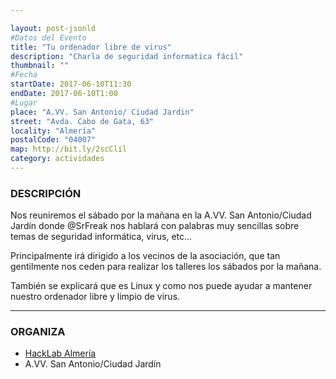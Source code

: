 ```yaml
---

layout: post-jsonld
#Datos del Evento
title: "Tu ordenador libre de virus"
description: "Charla de seguridad informatica fácil"
thumbnail: ""
#Fecha
startDate: 2017-06-10T11:30
endDate: 2017-06-10T1:00
#Lugar
place: "A.VV. San Antonio/ Ciudad Jardin"
street: "Avda. Cabo de Gata, 63"
locality: "Almería"
postalCode: "04007"
map: http://bit.ly/2scClil
category: actividades
---
```




### DESCRIPCIÓN

Nos reuniremos el sábado por la mañana en la A.VV. San Antonio/Ciudad Jardín donde @SrFreak nos hablará con palabras muy sencillas sobre temas de seguridad informática, virus, etc...

Principalmente irá dirigido a los vecinos de la asociación, que tan gentilmente nos ceden para realizar los talleres los sábados por la mañana.

También se explicará que es Linux y como nos puede ayudar a mantener nuestro ordenador libre y limpio de virus.

---


### ORGANIZA

* [HackLab Almería](http://hacklabalmeria.net)
* A.VV. San Antonio/Ciudad Jardín
